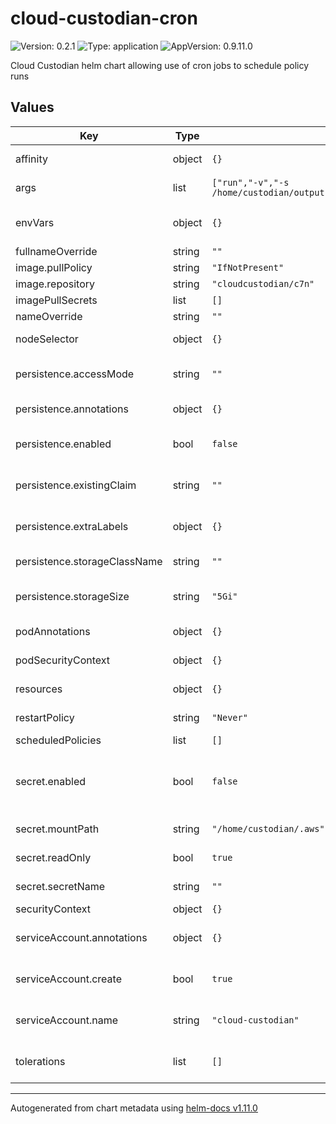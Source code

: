 # cloud-custodian-cron

![Version: 0.2.1](https://img.shields.io/badge/Version-0.2.1-informational?style=flat-square) ![Type: application](https://img.shields.io/badge/Type-application-informational?style=flat-square) ![AppVersion: 0.9.11.0](https://img.shields.io/badge/AppVersion-0.9.11.0-informational?style=flat-square)

Cloud Custodian helm chart allowing use of cron jobs to schedule policy runs

## Values

| Key | Type | Default | Description |
|-----|------|---------|-------------|
| affinity | object | `{}` | Optional affinity rules |
| args | list | `["run","-v","-s /home/custodian/output","/home/custodian/policies.yaml"]` | Default custodian args |
| envVars | object | `{}` | Extra environment variables to pass to cloud custodian |
| fullnameOverride | string | `""` |  |
| image.pullPolicy | string | `"IfNotPresent"` |  |
| image.repository | string | `"cloudcustodian/c7n"` |  |
| imagePullSecrets | list | `[]` |  |
| nameOverride | string | `""` |  |
| nodeSelector | object | `{}` | Optional node selector rules |
| persistence.accessMode | string | `""` | Persistence volume accessMode |
| persistence.annotations | object | `{}` | Persistence annotations |
| persistence.enabled | bool | `false` | Persistence volume to save output & cache |
| persistence.existingClaim | string | `""` | Persistence existingClaim volume |
| persistence.extraLabels | object | `{}` | Persistence volume extra labels |
| persistence.storageClassName | string | `""` | Persistence storageClassName |
| persistence.storageSize | string | `"5Gi"` | Persistence volume storageSize |
| podAnnotations | object | `{}` | Optional pod annotations |
| podSecurityContext | object | `{}` | Optional pod security context |
| resources | object | `{}` | Optional resources requests/limits |
| restartPolicy | string | `"Never"` | restartPolicy of CronJob |
| scheduledPolicies | list | `[]` |  |
| secret.enabled | bool | `false` | Use external secret for custodian instead of using Envars as secrets |
| secret.mountPath | string | `"/home/custodian/.aws"` | secretName for custodian |
| secret.readOnly | bool | `true` | secretName readOnly |
| secret.secretName | string | `""` | secretName for custodian |
| securityContext | object | `{}` |  |
| serviceAccount.annotations | object | `{}` | Optional service account annotations |
| serviceAccount.create | bool | `true` | Determines whether a service account is created |
| serviceAccount.name | string | `"cloud-custodian"` | The service account name to use |
| tolerations | list | `[]` | Optional tolerations to apply to the pod |

----------------------------------------------
Autogenerated from chart metadata using [helm-docs v1.11.0](https://github.com/norwoodj/helm-docs/releases/v1.11.0)
